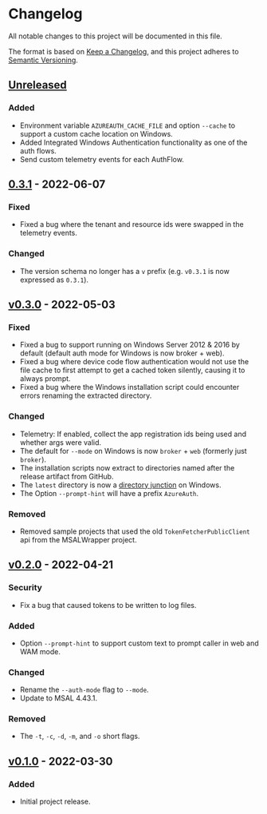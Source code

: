 # Changelog
All notable changes to this project will be documented in this file.

The format is based on [Keep a Changelog](https://keepachangelog.com/en/1.0.0/),
and this project adheres to [Semantic Versioning](https://semver.org/spec/v2.0.0.html).

## [Unreleased]
### Added
- Environment variable `AZUREAUTH_CACHE_FILE` and option `--cache` to support a custom cache location on Windows.
- Added Integrated Windows Authentication functionality as one of the auth flows.
- Send custom telemetry events for each AuthFlow.

## [0.3.1] - 2022-06-07
### Fixed
- Fixed a bug where the tenant and resource ids were swapped in the telemetry events.

### Changed
- The version schema no longer has a `v` prefix (e.g. `v0.3.1` is now expressed as `0.3.1`).

## [v0.3.0] - 2022-05-03
### Fixed
- Fixed a bug to support running on Windows Server 2012 & 2016 by default (default auth mode for Windows is now broker + web).
- Fixed a bug where device code flow authentication would not use the file cache to first attempt to get a cached token silently, causing it to always prompt.
- Fixed a bug where the Windows installation script could encounter errors renaming the extracted directory.

### Changed
- Telemetry: If enabled, collect the app registration ids being used and whether args were valid.
- The default for `--mode` on Windows is now `broker` + `web` (formerly just `broker`).
- The installation scripts now extract to directories named after the release artifact from GitHub.
- The `latest` directory is now a [directory junction](https://docs.microsoft.com/en-us/windows/win32/fileio/hard-links-and-junctions#junctions) on Windows.
- The Option `--prompt-hint` will have a prefix `AzureAuth`.

### Removed
- Removed sample projects that used the old `TokenFetcherPublicClient` api from the MSALWrapper project.

## [v0.2.0] - 2022-04-21
### Security
- Fix a bug that caused tokens to be written to log files.

### Added
- Option `--prompt-hint` to support custom text to prompt caller in web and WAM mode.

### Changed
- Rename the `--auth-mode` flag to `--mode`.
- Update to MSAL 4.43.1.

### Removed
- The `-t`, `-c`, `-d`, `-m`, and `-o` short flags.

## [v0.1.0] - 2022-03-30
### Added
- Initial project release.

[Unreleased]: https://github.com/AzureAD/microsoft-authentication-cli/compare/0.3.1...HEAD
[0.3.1]: https://github.com/AzureAD/microsoft-authentication-cli/compare/v0.3.0...0.3.1
[v0.3.0]: https://github.com/AzureAD/microsoft-authentication-cli/compare/v0.2.0...v0.3.0
[v0.2.0]: https://github.com/AzureAD/microsoft-authentication-cli/compare/v0.1.0...v0.2.0
[v0.1.0]: https://github.com/AzureAD/microsoft-authentication-cli/releases/tag/v0.1.0
